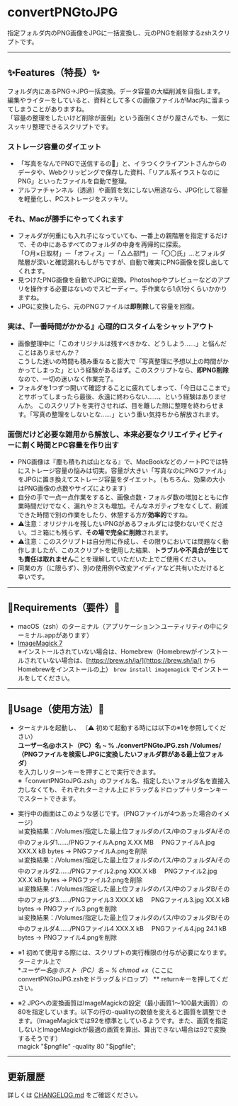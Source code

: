 # convertPNGtoJPG

指定フォルダ内のPNG画像をJPGに一括変換し、元のPNGを削除するzshスクリプトです。

---

## ✨Features（特長）✨

フォルダ内にあるPNG→JPG一括変換。データ容量の大幅削減を目指します。  
編集やライターをしていると、資料として多くの画像ファイルがMac内に溜まってしまうことがありますね。  
「容量の整理をしたいけど削除が面倒」という面倒くさがり屋さんでも、一気にスッキリ整理できるスクリプトです。

### ストレージ容量のダイエット
- 「写真をなんでPNGで送信するの💢」と、イラつくクライアントさんからのデータや、Webクリッピングで保存した資料、「リアル系イラストなのにPNG」といったファイルを自動で整理。
- アルファチャンネル（透過）や画質を気にしない用途なら、JPG化して容量を軽量化し、PCストレージをスッキリ。

### それ、Macが勝手にやってくれます 
- フォルダが何重にも入れ子になっていても、一番上の親階層を指定するだけで、その中にあるすべてのフォルダの中身を再帰的に探索。  
「○月×日取材」ー「オフィス」ー「△△部門」ー「〇〇氏」…とフォルダ階層が深いと確認漏れもしがちですが、自動で確実にPNG画像を探し出してくれます。 
- 見つけたPNG画像を自動でJPGに変換。Photoshopやプレビューなどのアプリを操作する必要はないのでスピーディー。手作業なら1点1分くらいかかりますね。
- JPGに変換したら、元のPNGファイルは**即削除**して容量を回復。 
 
 ### 実は、『一番時間がかかる』心理的ロスタイムをシャットアウト
- 画像整理中に「このオリジナルは残すべきかな、どうしよう……」と悩んだことはありませんか？  
こうした迷いの時間も積み重なると膨大で「写真整理に予想以上の時間がかかってしまった」という経験があるはず。このスクリプトなら、**即PNG削除**なので、一切の迷いなく作業完了。
- フォルダを1つずつ開いて確認することに疲れてしまって、「今日はここまで」とサボってしまったら最後、永遠に終わらない……、という経験はありませんか。
 このスクリプトを実行させれば、目を離した隙に整理を終わらせます。「写真の整理をしないとな……」という重い気持ちから解放されます。
 
### 面倒だけど必要な雑用から解放し、本来必要なクリエイティビティーに割く時間とPC容量を作り出す
- PNG画像は『塵も積もれば山となる』で、MacBookなどのノートPCでは特にストレージ容量の悩みは切実。容量が大きい「写真なのにPNGファイル」をJPGに置き換えてストレージ容量をダイエット。（もちろん、効果の大小はPNG画像の点数やサイズによります）
- 自分の手で一点一点作業をすると、画像点数・フォルダ数の増加とともに作業時間だけでなく、漏れやミスも増加。そんなネガティブをなくして、削減できた時間で別の作業をしたり、休憩する方が**効率的**ですね。
- ⚠️注意：オリジナルを残したいPNGがあるフォルダには使わないでください。ゴミ箱にも残らず、**その場で完全に削除**されます。
- ⚠️注意：このスクリプトは自分用に作成し、その限りにおいては問題なく動作しましたが、このスクリプトを使用した結果、**トラブルや不具合が生じても責任は取れません**ことを理解していただいた上でご使用ください。
- 同業の方（に限らず）、別の使用例や改変アイディアなど共有いただけると幸いです。

---

## 🔧Requirements（要件）🔧

- macOS（zsh）のターミナル（アプリケーション＞ユーティリティの中にターミナル.appがあります）
- [ImageMagick 7](https://imagemagick.org/)  
  ※インストールされていない場合は、Homebrew（Homebrewがインストールされていない場合は、[https://brew.sh/ja/](https://brew.sh/ja/) からHomebrewをインストールの上） `brew install imagemagick` でインストールをしてください。

---

## 🚀Usage（使用方法）🚀
- ターミナルを起動し、  （⚠️ 初めて起動する時には以下の※1を参照してください）  
**ユーザー名@ホスト（PC）名 ~ % ./convertPNGtoJPG.zsh /Volumes/（PNGファイルを検索しJPGに変換したいフォルダ群がある最上位フォルダ）**  
を入力しリターンキーを押すことで実行できます。  
※「convertPNGtoJPG.zsh」のファイル名、指定したいフォルダ名を直接入力しなくても、それぞれターミナル上にドラッグ＆ドロップ＋リターンキーでスタートできます。

- 実行中の画面はこのような感じです。（PNGファイルが4つあった場合のイメージ）  
📊変換結果：/Volumes/指定した最上位フォルダのパス/中のフォルダA/その中のフォルダ1……/PNGファイルA.png X.XX MB 　PNGファイルA.jpg XXX.X kB bytes → PNGファイルA.pngを削除  
📊変換結果：/Volumes/指定した最上位フォルダのパス/中のフォルダA/その中のフォルダ2……/PNGファイル2.png XXX.X kB 　PNGファイル2.jpg XX.X kB bytes → PNGファイル2.pngを削除  
📊変換結果：/Volumes/指定した最上位フォルダのパス/中のフォルダB/その中のフォルダ3……/PNGファイル3 XXX.X kB 　PNGファイル3.jpg XX.X kB bytes → PNGファイル3.pngを削除  
📊変換結果：/Volumes/指定した最上位フォルダのパス/中のフォルダB/その中のフォルダ4……/PNGファイル4 XXX.X kB 　PNGファイル4.jpg 24.1 kB bytes → PNGファイル4.pngを削除  

- ※1 初めて使用する際には、スクリプトの実行権限の付与が必要になります。ターミナル上で  
**ユーザー名@ホスト（PC）名 ~ % chmod +x*（ここにconvertPNGtoJPG.zshをドラッグ＆ドロップ）  **
returnキーを押してください。

- ※2 JPGへの変換画質はImageMagickの設定（最小画質1〜100最大画質）の80を指定しています。以下の行の-qualityの数値を変えると画質を調整できます。（ImageMagickでは92を標準としているようです。また、画質を指定しないとImageMagickが最適の画質を算出、算出できない場合は92で変換するそうです）  
magick "$pngfile" -quality 80 "$jpgfile";

---

## 更新履歴
詳しくは [CHANGELOG.md](CHANGELOG.md) をご確認ください。